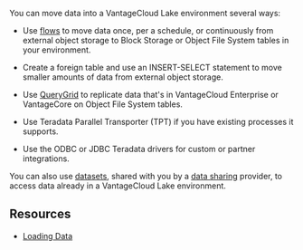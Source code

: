 You can move data into a VantageCloud Lake environment several ways:

-   Use [flows](auw1640280669500.md) to move data once, per a schedule, or continuously from external object storage to Block Storage or Object File System tables in your environment.


-   Create a foreign table and use an INSERT-SELECT statement to move smaller amounts of data from external object storage.


-   Use [QueryGrid](vyx1659391025497.md) to replicate data that's in VantageCloud Enterprise or VantageCore on Object File System tables.


-   Use Teradata Parallel Transporter (TPT) if you have existing processes it supports.


-   Use the ODBC or JDBC Teradata drivers for custom or partner integrations.


You can also use [datasets](gds1686247574408.md), shared with you by a [data sharing](jlf1663616946889.md) provider, to access data already in a VantageCloud Lake environment.

## Resources


-   [Loading Data](https://docs.teradata.com/access/sources/dita/topic?dita:topicPath=zye1681862891537.dita)


